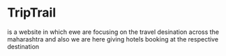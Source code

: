# TripTrail
<p>is a website in which ewe are focusing on the travel desination across the maharashtra and also we are here giving hotels booking at the respective destination </p>
